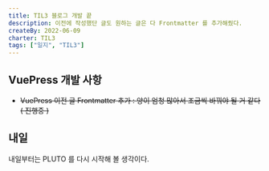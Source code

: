 ```yaml
---
title: TIL3 블로그 개발 끝
description: 이전에 작성했단 글도 원하는 글은 다 Frontmatter 를 추가해줬다.
createBy: 2022-06-09
charter: TIL3
tags: ["일지", "TIL3"]
---
```


## VuePress 개발 사항

-   ~~VuePress 이전 글 Frontmatter 추가 : 양이 엄청 많아서 조금씩 바꿔야 될 거 같다 ( 진행중 )~~

## 내일

내일부터는 PLUTO 를 다시 시작해 볼 생각이다.
